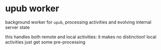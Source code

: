 # upub worker

background worker for `upub`, processing activities and evolving internal server state

this handles both remote and local activities: it makes no distinction! local activities just get some pre-processing
